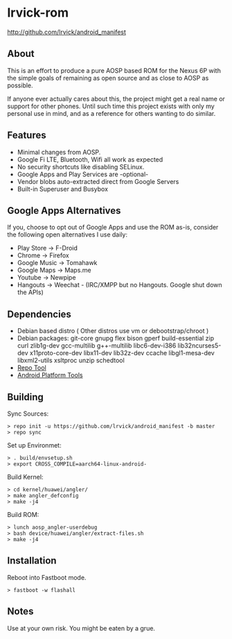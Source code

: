 # lrvick-rom #

<http://github.com/lrvick/android_manifest>

## About ##

This is an effort to produce a pure AOSP based ROM for the Nexus 6P with the
simple goals of remaining as open source and as close to AOSP as possible.

If anyone ever actually cares about this, the project might get a real name
or support for other phones. Until such time this project exists with only my
personal use in mind, and as a reference for others wanting to do similar.

## Features ##

  * Minimal changes from AOSP.
  * Google Fi LTE, Bluetooth, Wifi all work as expected
  * No security shortcuts like disabling SELinux.
  * Google Apps and Play Services are -optional-
  * Vendor blobs auto-extracted direct from Google Servers
  * Built-in Superuser and Busybox

## Google Apps Alternatives ##

  If you, choose to opt out of Google Apps and use the ROM as-is, consider
  the following open alternatives I use daily:

  * Play Store -> F-Droid
  * Chrome -> Firefox
  * Google Music -> Tomahawk
  * Google Maps -> Maps.me
  * Youtube -> Newpipe
  * Hangouts -> Weechat - (IRC/XMPP but no Hangouts. Google shut down the APIs)

## Dependencies ##

 * Debian based distro ( Other distros use vm or debootstrap/chroot )
 * Debian packages:
			git-core gnupg flex bison gperf build-essential
  		zip curl zlib1g-dev gcc-multilib g++-multilib libc6-dev-i386
  		lib32ncurses5-dev x11proto-core-dev libx11-dev lib32z-dev ccache
  		libgl1-mesa-dev libxml2-utils xsltproc unzip schedtool
 * [Repo Tool](https://source.android.com/source/downloading.html#installing-repo)
 * [Android Platform Tools](https://developer.android.com/sdk/installing/index.html?pkg=tools)

## Building ##

Sync Sources:
```
> repo init -u https://github.com/lrvick/android_manifest -b master
> repo sync
```

Set up Environmet:
```
> . build/envsetup.sh
> export CROSS_COMPILE=aarch64-linux-android-
```

Build Kernel:
```
> cd kernel/huawei/angler/
> make angler_defconfig
> make -j4
```

Build ROM:
```
> lunch aosp_angler-userdebug
> bash device/huawei/angler/extract-files.sh
> make -j4
```

## Installation ##

Reboot into Fastboot mode.

```
> fastboot -w flashall
```

## Notes ##

Use at your own risk. You might be eaten by a grue.
